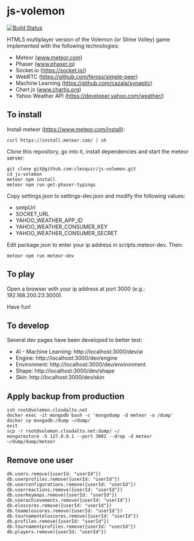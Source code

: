 # js-volemon

[![Build Status](https://travis-ci.org/clesquir/js-volemon.svg?branch=master)](https://travis-ci.org/clesquir/js-volemon)

HTML5 multiplayer version of the Volemon (or Slime Volley) game implemented with the following technologies:
 * Meteor (www.meteor.com)
 * Phaser (www.phaser.io)
 * Socket.io (https://socket.io/)
 * WebRTC (https://github.com/feross/simple-peer)
 * Machine Learning (https://github.com/cazala/synaptic)
 * Chart.js (www.chartjs.org)
 * Yahoo Weather API (https://developer.yahoo.com/weather/)

## To install

Install meteor (https://www.meteor.com/install):
```
curl https://install.meteor.com/ | sh
```

Clone this repository, go into it, install dependencies and start the meteor server:
```
git clone git@github.com:clesquir/js-volemon.git
cd js-volemon
meteor npm install
meteor npm run get-phaser-typings
```

Copy settings.json to settings-dev.json and modify the following values:
 * smtpUrl
 * SOCKET_URL
 * YAHOO_WEATHER_APP_ID
 * YAHOO_WEATHER_CONSUMER_KEY
 * YAHOO_WEATHER_CONSUMER_SECRET

Edit package.json to enter your ip address in scripts.meteor-dev. Then: 
```
meteor npm run meteor-dev
```

## To play

Open a browser with your ip address at port 3000 (e.g.: 192.168.200.23:3000).

Have fun!

## To develop

Several dev pages have been developed to better test:

 * AI - Machine Learning: http://localhost:3000/dev/ai
 * Engine: http://localhost:3000/dev/engine
 * Environment: http://localhost:3000/dev/environment
 * Shape: http://localhost:3000/dev/shape
 * Skin: http://localhost:3000/dev/skin

## Apply backup from production

```
ssh root@volemon.cloudalto.net
docker exec -it mongodb bash -c 'mongodump -d meteor -o /dump'
docker cp mongodb:/dump ~/dump/
exit
scp -r root@volemon.cloudalto.net:dump/ ~/
mongorestore -h 127.0.0.1 --port 3001 --drop -d meteor ~/dump/dump/meteor
```

## Remove one user

```
db.users.remove({userId: "userId"})
db.userprofiles.remove({userId: "userId"})
db.userconfigurations.remove({userId: "userId"})
db.userreactions.remove({userId: "userId"})
db.userkeymaps.remove({userId: "userId"})
db.userachievements.remove({userId: "userId"})
db.eloscores.remove({userId: "userId"})
db.teameloscores.remove({userId: "userId"})
db.tournamenteloscores.remove({userId: "userId"})
db.profiles.remove({userId: "userId"})
db.tournamentprofiles.remove({userId: "userId"})
db.players.remove({userId: "userId"})
```
